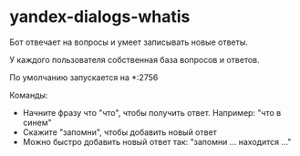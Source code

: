 # yandex-dialogs-whatis

Бот отвечает на вопросы и умеет записывать новые ответы.

У каждого пользователя собственная база вопросов и ответов.

По умолчанию запускается на *:2756

Команды:
- Начните фразу что "что", чтобы получить ответ. Например: "что в синем"
- Скажите "запомни", чтобы добавить новый ответ
- Можно быстро добавить новый ответ так: "запомни ... находится ..."